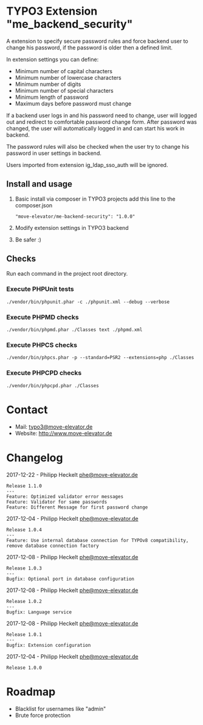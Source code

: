 # TYPO3 Extension "me_backend_security"

A extension to specify secure password rules and force backend user to change his password, if the password is older then a defined limit.

In extension settings you can define:
* Minimum number of capital characters
* Minimum number of lowercase characters
* Minimum number of digits
* Minimum number of special characters
* Minimum length of password
* Maximum days before password must change

If a backend user logs in and his password need to change, user will logged out and redirect to comfortable password change form.
After password was changed, the user will automatically logged in and can start his work in backend.

The password rules will also be checked when the user try to change his password in user settings in backend.

Users imported from extension ig_ldap_sso_auth will be ignored.

## Install and usage

1. Basic install via composer in TYPO3 projects add this line to the composer.json

    ```
    "move-elevator/me-backend-security": "1.0.0"
    ```
2. Modify extension settings in TYPO3 backend
3. Be safer :)

## Checks
Run each command in the project root directory.

### Execute PHPUnit tests

```
./vendor/bin/phpunit.phar -c ./phpunit.xml --debug --verbose
```

### Execute PHPMD checks

```
./vendor/bin/phpmd.phar ./Classes text ./phpmd.xml
```

### Execute PHPCS checks

```
./vendor/bin/phpcs.phar -p --standard=PSR2 --extensions=php ./Classes
```

### Execute PHPCPD checks

```
./vendor/bin/phpcpd.phar ./Classes
```

# Contact

* Mail: typo3@move-elevator.de
* Website: http://www.move-elevator.de

# Changelog
2017-12-22 - Philipp Heckelt <phe@move-elevator.de>
```
Release 1.1.0
---
Feature: Optimized validator error messages
Feature: Validator for same passwords
Feature: Different Message for first password change
```

2017-12-04 - Philipp Heckelt <phe@move-elevator.de>
```
Release 1.0.4
---
Feature: Use internal database connection for TYPOv8 compatibility, remove database connection factory
```

2017-12-08 - Philipp Heckelt <phe@move-elevator.de>
```
Release 1.0.3
---
Bugfix: Optional port in database configuration
```

2017-12-08 - Philipp Heckelt <phe@move-elevator.de>
```
Release 1.0.2
---
Bugfix: Language service
```

2017-12-08 - Philipp Heckelt <phe@move-elevator.de>
```
Release 1.0.1
---
Bugfix: Extension configuration
```

2017-12-04 - Philipp Heckelt <phe@move-elevator.de>
```
Release 1.0.0
```

# Roadmap
* Blacklist for usernames like "admin"
* Brute force protection
